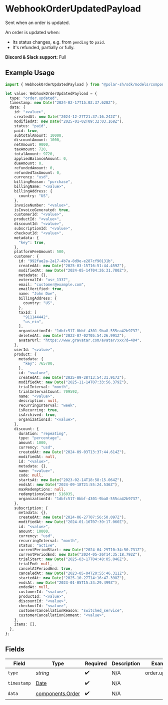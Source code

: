 # WebhookOrderUpdatedPayload

Sent when an order is updated.

An order is updated when:

* Its status changes, e.g. from `pending` to `paid`.
* It's refunded, partially or fully.

**Discord & Slack support:** Full

## Example Usage

```typescript
import { WebhookOrderUpdatedPayload } from "@polar-sh/sdk/models/components/webhookorderupdatedpayload.js";

let value: WebhookOrderUpdatedPayload = {
  type: "order.updated",
  timestamp: new Date("2024-02-17T15:02:37.628Z"),
  data: {
    id: "<value>",
    createdAt: new Date("2024-12-27T21:37:16.242Z"),
    modifiedAt: new Date("2025-01-02T09:32:03.168Z"),
    status: "paid",
    paid: true,
    subtotalAmount: 10000,
    discountAmount: 1000,
    netAmount: 9000,
    taxAmount: 720,
    totalAmount: 9720,
    appliedBalanceAmount: 0,
    dueAmount: 0,
    refundedAmount: 0,
    refundedTaxAmount: 0,
    currency: "usd",
    billingReason: "purchase",
    billingName: "<value>",
    billingAddress: {
      country: "US",
    },
    invoiceNumber: "<value>",
    isInvoiceGenerated: true,
    customerId: "<value>",
    productId: "<value>",
    discountId: "<value>",
    subscriptionId: "<value>",
    checkoutId: "<value>",
    metadata: {
      "key": true,
    },
    platformFeeAmount: 500,
    customer: {
      id: "992fae2a-2a17-4b7a-8d9e-e287cf90131b",
      createdAt: new Date("2025-03-15T16:51:44.459Z"),
      modifiedAt: new Date("2024-05-14T04:26:31.780Z"),
      metadata: {},
      externalId: "usr_1337",
      email: "customer@example.com",
      emailVerified: true,
      name: "John Doe",
      billingAddress: {
        country: "US",
      },
      taxId: [
        "911144442",
        "us_ein",
      ],
      organizationId: "1dbfc517-0bbf-4301-9ba8-555ca42b9737",
      deletedAt: new Date("2023-07-02T05:54:26.991Z"),
      avatarUrl: "https://www.gravatar.com/avatar/xxx?d=404",
    },
    userId: "<value>",
    product: {
      metadata: {
        "key": 765700,
      },
      id: "<value>",
      createdAt: new Date("2025-09-28T13:54:31.917Z"),
      modifiedAt: new Date("2025-11-14T07:33:56.379Z"),
      trialInterval: "month",
      trialIntervalCount: 709592,
      name: "<value>",
      description: null,
      recurringInterval: "week",
      isRecurring: true,
      isArchived: true,
      organizationId: "<value>",
    },
    discount: {
      duration: "repeating",
      type: "percentage",
      amount: 1000,
      currency: "usd",
      createdAt: new Date("2024-09-03T13:37:44.614Z"),
      modifiedAt: null,
      id: "<value>",
      metadata: {},
      name: "<value>",
      code: null,
      startsAt: new Date("2023-02-14T18:58:15.064Z"),
      endsAt: new Date("2024-09-18T21:55:24.536Z"),
      maxRedemptions: null,
      redemptionsCount: 516035,
      organizationId: "1dbfc517-0bbf-4301-9ba8-555ca42b9737",
    },
    subscription: {
      metadata: {},
      createdAt: new Date("2024-06-27T07:56:50.097Z"),
      modifiedAt: new Date("2024-01-16T07:39:17.060Z"),
      id: "<value>",
      amount: 10000,
      currency: "usd",
      recurringInterval: "month",
      status: "active",
      currentPeriodStart: new Date("2024-04-29T10:34:50.731Z"),
      currentPeriodEnd: new Date("2024-05-26T14:35:18.792Z"),
      trialStart: new Date("2025-03-17T04:48:05.046Z"),
      trialEnd: null,
      cancelAtPeriodEnd: true,
      canceledAt: new Date("2023-05-04T20:55:46.311Z"),
      startedAt: new Date("2025-10-27T14:16:47.398Z"),
      endsAt: new Date("2023-01-05T15:34:29.499Z"),
      endedAt: null,
      customerId: "<value>",
      productId: "<value>",
      discountId: "<value>",
      checkoutId: "<value>",
      customerCancellationReason: "switched_service",
      customerCancellationComment: "<value>",
    },
    items: [],
  },
};
```

## Fields

| Field                                                                                         | Type                                                                                          | Required                                                                                      | Description                                                                                   | Example                                                                                       |
| --------------------------------------------------------------------------------------------- | --------------------------------------------------------------------------------------------- | --------------------------------------------------------------------------------------------- | --------------------------------------------------------------------------------------------- | --------------------------------------------------------------------------------------------- |
| `type`                                                                                        | *string*                                                                                      | :heavy_check_mark:                                                                            | N/A                                                                                           | order.updated                                                                                 |
| `timestamp`                                                                                   | [Date](https://developer.mozilla.org/en-US/docs/Web/JavaScript/Reference/Global_Objects/Date) | :heavy_check_mark:                                                                            | N/A                                                                                           |                                                                                               |
| `data`                                                                                        | [components.Order](../../models/components/order.md)                                          | :heavy_check_mark:                                                                            | N/A                                                                                           |                                                                                               |